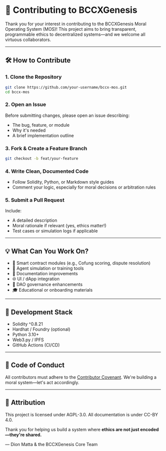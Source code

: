 # 🤝 Contributing to BCCXGenesis

Thank you for your interest in contributing to the BCCXGenesis Moral Operating System (MOS)! This project aims to bring transparent, programmable ethics to decentralized systems—and we welcome all virtuous collaborators.

---

## 🛠️ How to Contribute

### 1. Clone the Repository
```bash
git clone https://github.com/your-username/bccx-mos.git
cd bccx-mos
```

### 2. Open an Issue
Before submitting changes, please open an issue describing:
- The bug, feature, or module
- Why it's needed
- A brief implementation outline

### 3. Fork & Create a Feature Branch
```bash
git checkout -b feat/your-feature
```

### 4. Write Clean, Documented Code
- Follow Solidity, Python, or Markdown style guides
- Comment your logic, especially for moral decisions or arbitration rules

### 5. Submit a Pull Request
Include:
- A detailed description
- Moral rationale if relevant (yes, ethics matter!)
- Test cases or simulation logs if applicable

---

## 💡 What Can You Work On?

- 🧪 Smart contract modules (e.g., Cofung scoring, dispute resolution)
- 🧠 Agent simulation or training tools
- 📝 Documentation improvements
- 🌐 UI / dApp integration
- 📜 DAO governance enhancements
- 🎓 Educational or onboarding materials

---

## 🧱 Development Stack

- Solidity ^0.8.21
- Hardhat / Foundry (optional)
- Python 3.10+
- Web3.py / IPFS
- GitHub Actions (CI/CD)

---

## 🙏 Code of Conduct

All contributors must adhere to the [Contributor Covenant](https://www.contributor-covenant.org/). We're building a moral system—let's act accordingly.

---

## 🧬 Attribution

This project is licensed under AGPL-3.0. All documentation is under CC-BY 4.0.

Thank you for helping us build a system where **ethics are not just encoded—they're shared.**

— Dion Matta & the BCCXGenesis Core Team